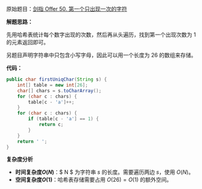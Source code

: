 原始题目：[剑指 Offer 50. 第一个只出现一次的字符](https://leetcode-cn.com/problems/di-yi-ge-zhi-chu-xian-yi-ci-de-zi-fu-lcof/)

**解题思路：**

先用哈希表统计每个数字出现的次数，然后再从头遍历，找到第一个出现次数为 1 的元素返回即可。

另题目声明字符串中只包含小写字母，因此可以用一个长度为 26 的数组来存储。

**代码：**

```java
public char firstUniqChar(String s) {
    int[] table = new int[26];
    char[] chars = s.toCharArray();
    for (char c : chars) {
        table[c - 'a']++;
    }
    for (char c : chars) {
        if (table[c - 'a'] == 1) {
            return c;
        }
    }
    return ' ';
}
```

**复杂度分析**

- **时间复杂度$O(N)$**：$ N $ 为字符串 $s$ 的长度。需要遍历两边 $s$，使用 $O(N)$。
- **空间复杂度$O(1)$**：哈希表存储需要占用 $O(26) = O(1)$ 的额外空间。

